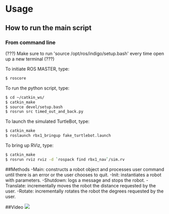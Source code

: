 # Usage
## How to run the main script
### From command line
(???) Make sure to run 'source /opt/ros/indigo/setup.bash' every time open up a new terminal (???) 

To initiate ROS MASTER, type:
```bash
$ roscore
```

To run the python script, type:
```bash
$ cd ~/catkin_ws/
$ catkin_make
$ source devel/setup.bash
$ rosrun src timed_out_and_back.py
```

To launch the simulated TurtleBot, type:
```bash
$ catkin_make
$ roslaunch rbx1_bringup fake_turtlebot.launch 
```

To bring up RViz, type:
```bash
$ catkin_make
$ rosrun rviz rviz -d `rospack find rbx1_nav`/sim.rv
```

##Methods
-Main: constructs a robot object and processes user command until there is an error or the user chooses to quit. 
-Init: instantiates a robot with parameters. 
-Shutdown: logs a message and stops the robot.
-Translate: incrementally moves the robot the distance requested by the user.
-Rotate: incrementally rotates the robot the degrees requested by the user.

##Video
<a href="https://www.youtube.com/watch?v=wNQavCcd48c&t=3s"><img src="http://img.youtube.com/vi/YOUTUBE_VIDEO_ID_HERE/0.jpg"></a>

